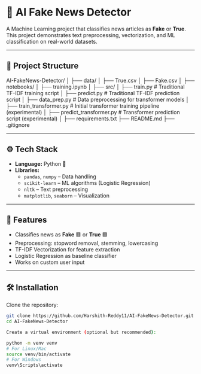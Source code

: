 # 📰 AI Fake News Detector  

A Machine Learning project that classifies news articles as **Fake** or **True**.  
This project demonstrates text preprocessing, vectorization, and ML classification on real-world datasets.  

---

## 📂 Project Structure  

AI-FakeNews-Detector/
│
├── data/
│   ├── True.csv
│   ├── Fake.csv
│
├── notebooks/
│   ├── training.ipynb
│
├── src/
│   ├── train.py                 # Traditional TF-IDF training script
│   ├── predict.py               # Traditional TF-IDF prediction script
│   ├── data_prep.py             # Data preprocessing for transformer models
│   ├── train_transformer.py     # Initial transformer training pipeline (experimental)
│   ├── predict_transformer.py   # Transformer prediction script (experimental)
│
├── requirements.txt
├── README.md
├── .gitignore

---

## ⚙️ Tech Stack  

- **Language:** Python 🐍  
- **Libraries:**  
  - `pandas`, `numpy` – Data handling  
  - `scikit-learn` – ML algorithms (Logistic Regression)  
  - `nltk` – Text preprocessing  
  - `matplotlib`, `seaborn` – Visualization  

---

## 🚀 Features  

- Classifies news as **Fake** 🟥 or **True** 🟩  
- Preprocessing: stopword removal, stemming, lowercasing  
- TF-IDF Vectorization for feature extraction  
- Logistic Regression as baseline classifier  
- Works on custom user input  

---

## 🛠️ Installation  

Clone the repository:  
```bash
git clone https://github.com/Harshith-Reddy11/AI-FakeNews-Detector.git
cd AI-FakeNews-Detector

Create a virtual environment (optional but recommended):

python -m venv venv
# For Linux/Mac
source venv/bin/activate
# For Windows
venv\Scripts\activate
